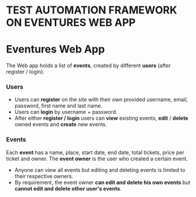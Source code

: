# TEST AUTOMATION FRAMEWORK ON EVENTURES WEB APP

# Eventures Web App

The Web app holds a list of **events**, created by different **users** (after register / login).

### Users
 - Users can **register** on the site with their own provided username, email, password, first name and last name.
 - Users can **login** by username + password.
 - After either **register / login** users can **view** existing events, **edit** / **delete** owned events and **create** new events.

### Events
Each **event** has a name, place, start date, end date, total tickets, price per ticket and owner.
The **event owner** is the user who created a certain event.
 - Anyone can view all events but editing and deleting events is limited to their respective owners.
 - By requirement, the event owner **can edit and delete his own events** but **cannot edit and delete other user's events**.
